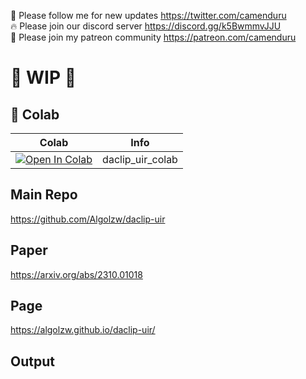 🐣 Please follow me for new updates https://twitter.com/camenduru <br />
🔥 Please join our discord server https://discord.gg/k5BwmmvJJU <br />
🥳 Please join my patreon community https://patreon.com/camenduru <br />

# 🚦 WIP 🚦

## 🦒 Colab

| Colab | Info
| --- | --- |
[![Open In Colab](https://colab.research.google.com/assets/colab-badge.svg)](https://colab.research.google.com/github/camenduru/daclip-uir-colab/blob/main/daclip_uir_colab.ipynb) | daclip_uir_colab

## Main Repo
https://github.com/Algolzw/daclip-uir

## Paper
https://arxiv.org/abs/2310.01018

## Page
https://algolzw.github.io/daclip-uir/

## Output

